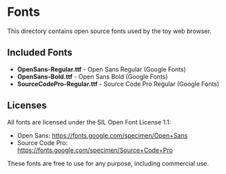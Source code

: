 # Fonts

This directory contains open source fonts used by the toy web browser.

## Included Fonts

- **OpenSans-Regular.ttf** - Open Sans Regular (Google Fonts)
- **OpenSans-Bold.ttf** - Open Sans Bold (Google Fonts)
- **SourceCodePro-Regular.ttf** - Source Code Pro Regular (Google Fonts)

## Licenses

All fonts are licensed under the SIL Open Font License 1.1:
- Open Sans: https://fonts.google.com/specimen/Open+Sans
- Source Code Pro: https://fonts.google.com/specimen/Source+Code+Pro

These fonts are free to use for any purpose, including commercial use.